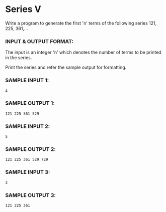 # Series V

Write a program to generate the first 'n' terms of the
following series 121, 225, 361,... 

### INPUT & OUTPUT FORMAT:

The input is an integer 'n' which denotes the number of
terms to be printed in the series.

Print the series and refer the sample output for formatting.

### SAMPLE INPUT 1:

```
4
```

### SAMPLE OUTPUT 1:

```
121 225 361 529
```

### SAMPLE INPUT 2:

```
5
```

### SAMPLE OUTPUT 2:

```
121 225 361 529 729
```

### SAMPLE INPUT 3:

```
3
```

### SAMPLE OUTPUT 3:

```
121 225 361
```
